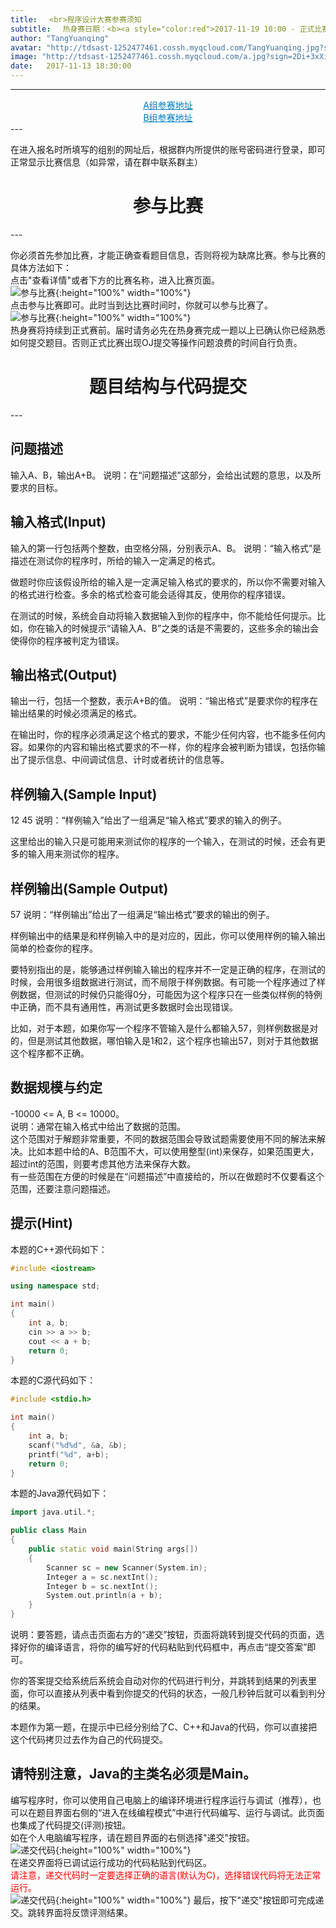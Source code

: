```yaml
---
title: 　<br>程序设计大赛参赛须知
subtitle: 　热身赛日期：<b><a style="color:red">2017-11-19 10:00 - 正式比赛前</a></b>
author: "TangYuanqing"
avatar: "http://tdsast-1252477461.cossh.myqcloud.com/TangYuanqing.jpg?sign=+iqc5a5wI5L42gOkkmXibwgT/NNhPTEyNTI0Nzc0NjEmaz1BS0lENTRyUm95ZGpMbzU5MmlRWmloVDJPcEJOTUNwR3VaUDImZT0xNTEzMTgwMDY1JnQ9MTUxMDU4ODA2NSZyPTY2MzQ1ODk0MiZmPS9UYW5nWXVhbnFpbmcuanBnJmI9dGRzYXN0"
image: "http://tdsast-1252477461.cossh.myqcloud.com/a.jpg?sign=2Di+3xXiZJiLjJGnRfN0VUXnU+JhPTEyNTI0Nzc0NjEmaz1BS0lENTRyUm95ZGpMbzU5MmlRWmloVDJPcEJOTUNwR3VaUDImZT0xNTEzMTc5MzQ4JnQ9MTUxMDU4NzM0OCZyPTE2ODYwNjcwOSZmPS9hLmpwZyZiPXRkc2FzdA=="
date:   2017-11-13 18:30:00
---
```



---
<center><a href="https://www.vijos.org/d/tdsastcA/contest" style="color:#007bbb">A组参赛地址</a></center>
<center><a href="https://www.vijos.org/d/tdsastcB/contest" style="color:#007bbb">B组参赛地址</a></center>
---


在进入报名时所填写的组别的网址后，根据群内所提供的账号密码进行登录，即可正常显示比赛信息（如异常，请在群中联系群主）

<center><h1>参与比赛</h1></center>
---


你必须首先参加比赛，才能正确查看题目信息，否则将视为缺席比赛。参与比赛的具体方法如下：  
点击"查看详情"或者下方的比赛名称，进入比赛页面。  
![参与比赛](http://tdsast-1252477461.cossh.myqcloud.com/jointheamatch.png?sign=j7i+Vfmqew3y+PZKBh8TnWqecFphPTEyNTI0Nzc0NjEmaz1BS0lENTRyUm95ZGpMbzU5MmlRWmloVDJPcEJOTUNwR3VaUDImZT0xNTEzNjExNjYyJnQ9MTUxMTAxOTY2MiZyPTE2NjU2NjcwJmY9L2pvaW50aGVhbWF0Y2gucG5nJmI9dGRzYXN0){:height="100%" width="100%"}  
点击参与比赛即可。此时当到达比赛时间时，你就可以参与比赛了。  
![参与比赛](http://tdsast-1252477461.cossh.myqcloud.com/jointhematch2.png?sign=tfkAHh+JOoeuKJu1flWGJ5k48PVhPTEyNTI0Nzc0NjEmaz1BS0lENTRyUm95ZGpMbzU5MmlRWmloVDJPcEJOTUNwR3VaUDImZT0xNTEzNjExODkwJnQ9MTUxMTAxOTg5MCZyPTE0MzkyODkyNTYmZj0vam9pbnRoZW1hdGNoMi5wbmcmYj10ZHNhc3Q=){:height="100%" width="100%"}  
热身赛将持续到正式赛前。届时请务必先在热身赛完成一题以上已确认你已经熟悉如何提交题目。否则正式比赛出现OJ提交等操作问题浪费的时间自行负责。
<center><h1>题目结构与代码提交</h1></center>
---


## **问题描述**
输入A、B，输出A+B。
说明：在“问题描述”这部分，会给出试题的意思，以及所要求的目标。
## **输入格式(Input)**
输入的第一行包括两个整数，由空格分隔，分别表示A、B。
说明：“输入格式”是描述在测试你的程序时，所给的输入一定满足的格式。

做题时你应该假设所给的输入是一定满足输入格式的要求的，所以你不需要对输入的格式进行检查。多余的格式检查可能会适得其反，使用你的程序错误。

在测试的时候，系统会自动将输入数据输入到你的程序中，你不能给任何提示。比如，你在输入的时候提示“请输入A、B”之类的话是不需要的，这些多余的输出会使得你的程序被判定为错误。

## **输出格式(Output)**
输出一行，包括一个整数，表示A+B的值。
说明：“输出格式”是要求你的程序在输出结果的时候必须满足的格式。

在输出时，你的程序必须满足这个格式的要求，不能少任何内容，也不能多任何内容。如果你的内容和输出格式要求的不一样，你的程序会被判断为错误，包括你输出了提示信息、中间调试信息、计时或者统计的信息等。

## **样例输入(Sample Input)**
12 45
说明：“样例输入”给出了一组满足“输入格式”要求的输入的例子。

这里给出的输入只是可能用来测试你的程序的一个输入，在测试的时候，还会有更多的输入用来测试你的程序。

## **样例输出(Sample Output)**
57
说明：“样例输出”给出了一组满足“输出格式”要求的输出的例子。

样例输出中的结果是和样例输入中的是对应的，因此，你可以使用样例的输入输出简单的检查你的程序。

要特别指出的是，能够通过样例输入输出的程序并不一定是正确的程序，在测试的时候，会用很多组数据进行测试，而不局限于样例数据。有可能一个程序通过了样例数据，但测试的时候仍只能得0分，可能因为这个程序只在一些类似样例的特例中正确，而不具有通用性，再测试更多数据时会出现错误。

比如，对于本题，如果你写一个程序不管输入是什么都输入57，则样例数据是对的，但是测试其他数据，哪怕输入是1和2，这个程序也输出57，则对于其他数据这个程序都不正确。

## 数据规模与约定  
-10000 <= A, B <= 10000。  
说明：通常在输入格式中给出了数据的范围。  
这个范围对于解题非常重要，不同的数据范围会导致试题需要使用不同的解法来解决。比如本题中给的A、B范围不大，可以使用整型(int)来保存，如果范围更大，超过int的范围，则要考虑其他方法来保存大数。    
有一些范围在方便的时候是在“问题描述”中直接给的，所以在做题时不仅要看这个范围，还要注意问题描述。  

## **提示(Hint)**  
本题的C++源代码如下：  



```cpp
#include <iostream>

using namespace std;

int main()
{
    int a, b;
    cin >> a >> b;
    cout << a + b;
    return 0;
}
```

本题的C源代码如下：  



```cpp
#include <stdio.h>

int main()
{
    int a, b;
    scanf("%d%d", &a, &b);
    printf("%d", a+b);
    return 0;
}
```


本题的Java源代码如下：  



```cpp
import java.util.*;

public class Main
{
    public static void main(String args[])
    {
        Scanner sc = new Scanner(System.in);
        Integer a = sc.nextInt();
        Integer b = sc.nextInt();
        System.out.println(a + b);
    }
}
```


说明：要答题，请点击页面右方的“递交”按钮，页面将跳转到提交代码的页面，选择好你的编译语言，将你的编写好的代码粘贴到代码框中，再点击“提交答案”即可。

你的答案提交给系统后系统会自动对你的代码进行判分，并跳转到结果的列表里面，你可以直接从列表中看到你提交的代码的状态，一般几秒钟后就可以看到判分的结果。

本题作为第一题，在提示中已经分别给了C、C++和Java的代码，你可以直接把这个代码拷贝过去作为自己的代码提交。

请特别注意，Java的主类名必须是Main。
---


编写程序时，你可以使用自己电脑上的编译环境进行程序运行与调试（推荐），也可以在题目界面右侧的“进入在线编程模式”中进行代码编写、运行与调试。此页面也集成了代码提交(评测)按钮。  <br>
如在个人电脑编写程序，请在题目界面的右侧选择"递交"按钮。  
![递交代码](http://tdsast-1252477461.cossh.myqcloud.com/submitcode.png?sign=xaTUMBGQS74KzNENB3wNepTM/lxhPTEyNTI0Nzc0NjEmaz1BS0lENTRyUm95ZGpMbzU5MmlRWmloVDJPcEJOTUNwR3VaUDImZT0xNTEzNjE1Mjc1JnQ9MTUxMTAyMzI3NSZyPTI0MjQ2OTA4OCZmPS9zdWJtaXRjb2RlLnBuZyZiPXRkc2FzdA==){:height="100%" width="100%"}  
在递交界面将已调试运行成功的代码粘贴到代码区。  
<font color="red">请注意，递交代码时一定要选择正确的语言(默认为C)，选择错误代码将无法正常运行。</font>  
![递交代码](http://tdsast-1252477461.cossh.myqcloud.com/submitcode2.png?sign=tmbYZGW5M3gVGkno/LHHq9Bf3RNhPTEyNTI0Nzc0NjEmaz1BS0lENTRyUm95ZGpMbzU5MmlRWmloVDJPcEJOTUNwR3VaUDImZT0xNTEzNjE1Mjc1JnQ9MTUxMTAyMzI3NSZyPTExMTc1MzExNTAmZj0vc3VibWl0Y29kZTIucG5nJmI9dGRzYXN0){:height="100%" width="100%"}
最后，按下"递交"按钮即可完成递交。跳转界面将反馈评测结果。
